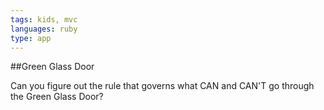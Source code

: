 ```yaml
---
tags: kids, mvc
languages: ruby
type: app
---
```


##Green Glass Door

Can you figure out the rule that governs what CAN and CAN'T go through the Green Glass Door?

